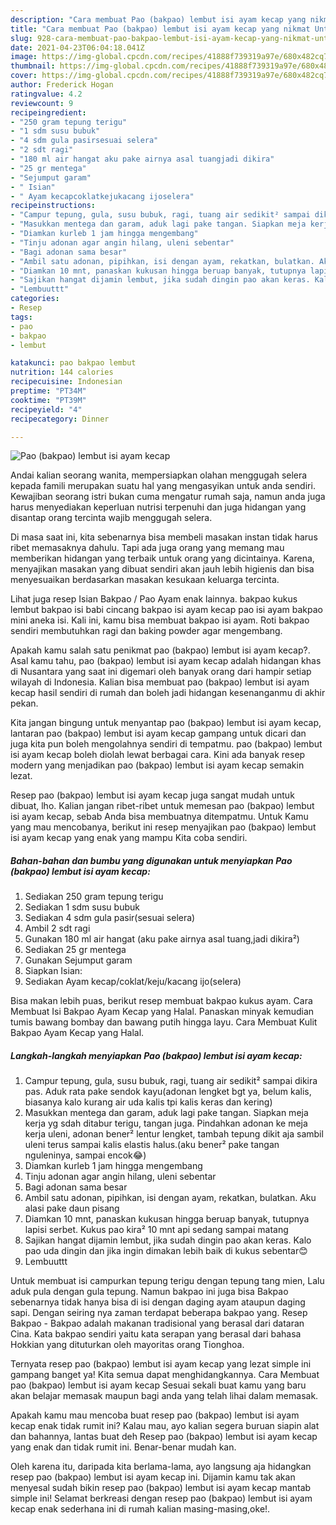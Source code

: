 ```yaml
---
description: "Cara membuat Pao (bakpao) lembut isi ayam kecap yang nikmat Untuk Jualan"
title: "Cara membuat Pao (bakpao) lembut isi ayam kecap yang nikmat Untuk Jualan"
slug: 928-cara-membuat-pao-bakpao-lembut-isi-ayam-kecap-yang-nikmat-untuk-jualan
date: 2021-04-23T06:04:18.041Z
image: https://img-global.cpcdn.com/recipes/41888f739319a97e/680x482cq70/pao-bakpao-lembut-isi-ayam-kecap-foto-resep-utama.jpg
thumbnail: https://img-global.cpcdn.com/recipes/41888f739319a97e/680x482cq70/pao-bakpao-lembut-isi-ayam-kecap-foto-resep-utama.jpg
cover: https://img-global.cpcdn.com/recipes/41888f739319a97e/680x482cq70/pao-bakpao-lembut-isi-ayam-kecap-foto-resep-utama.jpg
author: Frederick Hogan
ratingvalue: 4.2
reviewcount: 9
recipeingredient:
- "250 gram tepung terigu"
- "1 sdm susu bubuk"
- "4 sdm gula pasirsesuai selera"
- "2 sdt ragi"
- "180 ml air hangat aku pake airnya asal tuangjadi dikira"
- "25 gr mentega"
- "Sejumput garam"
- " Isian"
- " Ayam kecapcoklatkejukacang ijoselera"
recipeinstructions:
- "Campur tepung, gula, susu bubuk, ragi, tuang air sedikit² sampai dikira pas. Aduk rata pake sendok kayu(adonan lengket bgt ya, belum kalis, biasanya kalo kurang air uda kalis tpi kalis keras dan kering)"
- "Masukkan mentega dan garam, aduk lagi pake tangan. Siapkan meja kerja yg sdah ditabur terigu, tangan juga. Pindahkan adonan ke meja kerja uleni, adonan bener² lentur lengket, tambah tepung dikit aja sambil uleni terus sampai kalis elastis halus.(aku bener² pake tangan nguleninya, sampai encok😂)"
- "Diamkan kurleb 1 jam hingga mengembang"
- "Tinju adonan agar angin hilang, uleni sebentar"
- "Bagi adonan sama besar"
- "Ambil satu adonan, pipihkan, isi dengan ayam, rekatkan, bulatkan. Aku alasi pake daun pisang"
- "Diamkan 10 mnt, panaskan kukusan hingga beruap banyak, tutupnya lapisi serbet. Kukus pao kira² 10 mnt api sedang sampai matang"
- "Sajikan hangat dijamin lembut, jika sudah dingin pao akan keras. Kalo pao uda dingin dan jika ingin dimakan lebih baik di kukus sebentar😊"
- "Lembuuttt"
categories:
- Resep
tags:
- pao
- bakpao
- lembut

katakunci: pao bakpao lembut 
nutrition: 144 calories
recipecuisine: Indonesian
preptime: "PT34M"
cooktime: "PT39M"
recipeyield: "4"
recipecategory: Dinner

---
```



![Pao (bakpao) lembut isi ayam kecap](https://img-global.cpcdn.com/recipes/41888f739319a97e/680x482cq70/pao-bakpao-lembut-isi-ayam-kecap-foto-resep-utama.jpg)

Andai kalian seorang wanita, mempersiapkan olahan menggugah selera kepada famili merupakan suatu hal yang mengasyikan untuk anda sendiri. Kewajiban seorang istri bukan cuma mengatur rumah saja, namun anda juga harus menyediakan keperluan nutrisi terpenuhi dan juga hidangan yang disantap orang tercinta wajib menggugah selera.

Di masa  saat ini, kita sebenarnya bisa membeli masakan instan tidak harus ribet memasaknya dahulu. Tapi ada juga orang yang memang mau memberikan hidangan yang terbaik untuk orang yang dicintainya. Karena, menyajikan masakan yang dibuat sendiri akan jauh lebih higienis dan bisa menyesuaikan berdasarkan masakan kesukaan keluarga tercinta. 

Lihat juga resep Isian Bakpao / Pao Ayam enak lainnya. bakpao kukus lembut bakpao isi babi cincang bakpao isi ayam kecap pao isi ayam bakpao mini aneka isi. Kali ini, kamu bisa membuat bakpao isi ayam. Roti bakpao sendiri membutuhkan ragi dan baking powder agar mengembang.

Apakah kamu salah satu penikmat pao (bakpao) lembut isi ayam kecap?. Asal kamu tahu, pao (bakpao) lembut isi ayam kecap adalah hidangan khas di Nusantara yang saat ini digemari oleh banyak orang dari hampir setiap wilayah di Indonesia. Kalian bisa membuat pao (bakpao) lembut isi ayam kecap hasil sendiri di rumah dan boleh jadi hidangan kesenanganmu di akhir pekan.

Kita jangan bingung untuk menyantap pao (bakpao) lembut isi ayam kecap, lantaran pao (bakpao) lembut isi ayam kecap gampang untuk dicari dan juga kita pun boleh mengolahnya sendiri di tempatmu. pao (bakpao) lembut isi ayam kecap boleh diolah lewat berbagai cara. Kini ada banyak resep modern yang menjadikan pao (bakpao) lembut isi ayam kecap semakin lezat.

Resep pao (bakpao) lembut isi ayam kecap juga sangat mudah untuk dibuat, lho. Kalian jangan ribet-ribet untuk memesan pao (bakpao) lembut isi ayam kecap, sebab Anda bisa membuatnya ditempatmu. Untuk Kamu yang mau mencobanya, berikut ini resep menyajikan pao (bakpao) lembut isi ayam kecap yang enak yang mampu Kita coba sendiri.

<!--inarticleads1-->

##### Bahan-bahan dan bumbu yang digunakan untuk menyiapkan Pao (bakpao) lembut isi ayam kecap:

1. Sediakan 250 gram tepung terigu
1. Sediakan 1 sdm susu bubuk
1. Sediakan 4 sdm gula pasir(sesuai selera)
1. Ambil 2 sdt ragi
1. Gunakan 180 ml air hangat (aku pake airnya asal tuang,jadi dikira²)
1. Sediakan 25 gr mentega
1. Gunakan Sejumput garam
1. Siapkan  Isian:
1. Sediakan  Ayam kecap/coklat/keju/kacang ijo(selera)


Bisa makan lebih puas, berikut resep membuat bakpao kukus ayam. Cara Membuat Isi Bakpao Ayam Kecap yang Halal. Panaskan minyak kemudian tumis bawang bombay dan bawang putih hingga layu. Cara Membuat Kulit Bakpao Ayam Kecap yang Halal. 

<!--inarticleads2-->

##### Langkah-langkah menyiapkan Pao (bakpao) lembut isi ayam kecap:

1. Campur tepung, gula, susu bubuk, ragi, tuang air sedikit² sampai dikira pas. Aduk rata pake sendok kayu(adonan lengket bgt ya, belum kalis, biasanya kalo kurang air uda kalis tpi kalis keras dan kering)
1. Masukkan mentega dan garam, aduk lagi pake tangan. Siapkan meja kerja yg sdah ditabur terigu, tangan juga. Pindahkan adonan ke meja kerja uleni, adonan bener² lentur lengket, tambah tepung dikit aja sambil uleni terus sampai kalis elastis halus.(aku bener² pake tangan nguleninya, sampai encok😂)
1. Diamkan kurleb 1 jam hingga mengembang
1. Tinju adonan agar angin hilang, uleni sebentar
1. Bagi adonan sama besar
1. Ambil satu adonan, pipihkan, isi dengan ayam, rekatkan, bulatkan. Aku alasi pake daun pisang
1. Diamkan 10 mnt, panaskan kukusan hingga beruap banyak, tutupnya lapisi serbet. Kukus pao kira² 10 mnt api sedang sampai matang
1. Sajikan hangat dijamin lembut, jika sudah dingin pao akan keras. Kalo pao uda dingin dan jika ingin dimakan lebih baik di kukus sebentar😊
1. Lembuuttt


Untuk membuat isi campurkan tepung terigu dengan tepung tang mien, Lalu aduk pula dengan gula tepung. Namun bakpao ini juga bisa Bakpao sebenarnya tidak hanya bisa di isi dengan daging ayam ataupun daging sapi. Dengan seiring nya zaman terdapat beberapa bakpao yang. Resep Bakpao - Bakpao adalah makanan tradisional yang berasal dari dataran Cina. Kata bakpao sendiri yaitu kata serapan yang berasal dari bahasa Hokkian yang dituturkan oleh mayoritas orang Tionghoa. 

Ternyata resep pao (bakpao) lembut isi ayam kecap yang lezat simple ini gampang banget ya! Kita semua dapat menghidangkannya. Cara Membuat pao (bakpao) lembut isi ayam kecap Sesuai sekali buat kamu yang baru akan belajar memasak maupun bagi anda yang telah lihai dalam memasak.

Apakah kamu mau mencoba buat resep pao (bakpao) lembut isi ayam kecap enak tidak rumit ini? Kalau mau, ayo kalian segera buruan siapin alat dan bahannya, lantas buat deh Resep pao (bakpao) lembut isi ayam kecap yang enak dan tidak rumit ini. Benar-benar mudah kan. 

Oleh karena itu, daripada kita berlama-lama, ayo langsung aja hidangkan resep pao (bakpao) lembut isi ayam kecap ini. Dijamin kamu tak akan menyesal sudah bikin resep pao (bakpao) lembut isi ayam kecap mantab simple ini! Selamat berkreasi dengan resep pao (bakpao) lembut isi ayam kecap enak sederhana ini di rumah kalian masing-masing,oke!.

